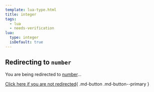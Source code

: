 ```yaml
---
template: lua-type.html
title: integer
tags:
  - lua
  - needs-verification
lua:
  type: integer
  isDefault: true
---
```


## Redirecting to `number`

You are being redirected to [number](./number.md)...

[Click here if you are not redirected](./number.md){ .md-button .md-button--primary }
